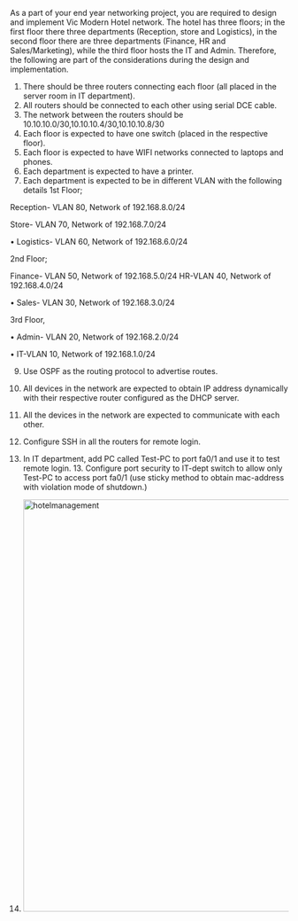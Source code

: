 As a part of your end year networking project, you are required to design and implement Vic Modern Hotel network. The hotel has three floors; in the first floor there three departments (Reception, store and Logistics), in the second floor there are three departments (Finance, HR and Sales/Marketing), while the third floor hosts the IT and Admin. Therefore, the following are part of the considerations during the design and implementation.
1. There should be three routers connecting each floor (all placed in the server room in IT department).
2. All routers should be connected to each other using serial DCE cable.
3. The network between the routers should be 10.10.10.0/30,10.10.10.4/30,10.10.10.8/30
4. Each floor is expected to have one switch (placed in the respective floor).
5. Each floor is expected to have WIFI networks connected to laptops and phones.
6. Each department is expected to have a printer.
7. Each department is expected to be in different VLAN with the following details
1st Floor;

Reception- VLAN 80, Network of 192.168.8.0/24

Store- VLAN 70, Network of 192.168.7.0/24

• Logistics- VLAN 60, Network of 192.168.6.0/24

2nd Floor;

Finance- VLAN 50, Network of 192.168.5.0/24 HR-VLAN 40, Network of 192.168.4.0/24

• Sales- VLAN 30, Network of 192.168.3.0/24

3rd Floor,

• Admin- VLAN 20, Network of 192.168.2.0/24

• IT-VLAN 10, Network of 192.168.1.0/24


9. Use OSPF as the routing protocol to advertise routes.
10. All devices in the network are expected to obtain IP address dynamically with their respective router configured as the DHCP server.
11. All the devices in the network are expected to communicate with each other.
12. Configure SSH in all the routers for remote login.
13. In IT department, add PC called Test-PC to port fa0/1 and use it to test remote login. 13. Configure port security to IT-dept switch to allow only Test-PC to access port fa0/1 (use sticky method to obtain mac-address with violation mode of shutdown.)

14. <img width="1917" height="744" alt="hotelmanagement" src="https://github.com/user-attachments/assets/a0531330-7fe9-4171-beb8-5d5cd42c9768" />
